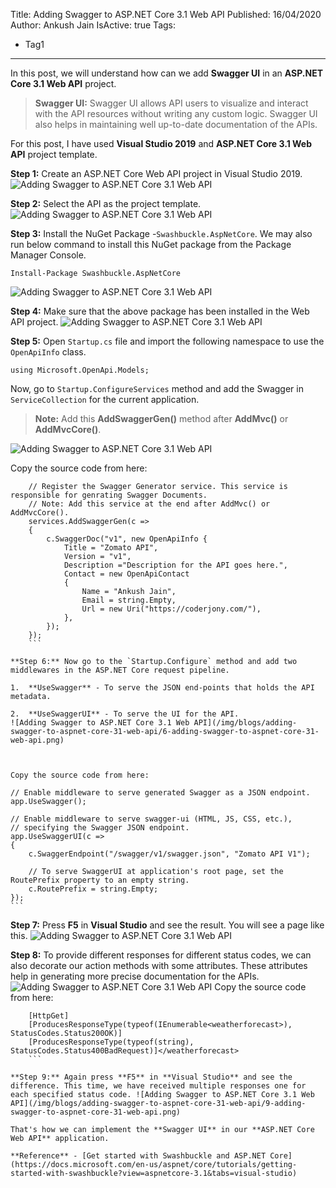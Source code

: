 Title: Adding Swagger to ASP.NET Core 3.1 Web API
Published: 16/04/2020
Author: Ankush Jain
IsActive: true
Tags:
  - Tag1
---
In this post, we will understand how can we add **Swagger UI** in an **ASP.NET Core 3.1 Web API** project.

> **Swagger UI:** Swagger UI allows API users to visualize and interact with the API resources without writing any custom logic. Swagger UI also helps in maintaining well up-to-date documentation of the APIs.

For this post, I have used **Visual Studio 2019** and **ASP.NET Core 3.1 Web API** project template.

**Step 1:** Create an ASP.NET Core Web API project in Visual Studio 2019. ![Adding Swagger to ASP.NET Core 3.1 Web API](/img/blogs/adding-swagger-to-aspnet-core-31-web-api/1-adding-swagger-to-aspnet-core-31-web-api.png)

**Step 2:** Select the API as the project template. ![Adding Swagger to ASP.NET Core 3.1 Web API](/img/blogs/adding-swagger-to-aspnet-core-31-web-api/2-adding-swagger-to-aspnet-core-31-web-api.png)

**Step 3:** Install the NuGet Package -`Swashbuckle.AspNetCore`. We may also run below command to install this NuGet package from the Package Manager Console.

`Install-Package Swashbuckle.AspNetCore `

 ![Adding Swagger to ASP.NET Core 3.1 Web API](/img/blogs/adding-swagger-to-aspnet-core-31-web-api/3-adding-swagger-to-aspnet-core-31-web-api.png)

**Step 4:** Make sure that the above package has been installed in the Web API project. ![Adding Swagger to ASP.NET Core 3.1 Web API](/img/blogs/adding-swagger-to-aspnet-core-31-web-api/4-adding-swagger-to-aspnet-core-31-web-api.png)

**Step 5:** Open `Startup.cs` file and import the following namespace to use the `OpenApiInfo` class.

`using Microsoft.OpenApi.Models;`

Now, go to `Startup.ConfigureServices` method and add the Swagger in `ServiceCollection` for the current application.

> **Note:** Add this **AddSwaggerGen()** method after **AddMvc()** or **AddMvcCore()**.

![Adding Swagger to ASP.NET Core 3.1 Web API](/img/blogs/adding-swagger-to-aspnet-core-31-web-api/5-adding-swagger-to-aspnet-core-31-web-api.png)

Copy the source code from here:

```
    // Register the Swagger Generator service. This service is responsible for genrating Swagger Documents.
    // Note: Add this service at the end after AddMvc() or AddMvcCore().
    services.AddSwaggerGen(c =>
    {
        c.SwaggerDoc("v1", new OpenApiInfo { 
            Title = "Zomato API", 
            Version = "v1",
            Description ="Description for the API goes here.",
            Contact = new OpenApiContact
            {
                Name = "Ankush Jain",
                Email = string.Empty,
                Url = new Uri("https://coderjony.com/"),
            },
        });
    });
    ```

**Step 6:** Now go to the `Startup.Configure` method and add two middlewares in the ASP.NET Core request pipeline.

1.  **UseSwagger** - To serve the JSON end-points that holds the API metadata.

2.  **UseSwaggerUI** - To serve the UI for the API.
![Adding Swagger to ASP.NET Core 3.1 Web API](/img/blogs/adding-swagger-to-aspnet-core-31-web-api/6-adding-swagger-to-aspnet-core-31-web-api.png)



Copy the source code from here:

```
    // Enable middleware to serve generated Swagger as a JSON endpoint.
    app.UseSwagger();

    // Enable middleware to serve swagger-ui (HTML, JS, CSS, etc.),
    // specifying the Swagger JSON endpoint.
    app.UseSwaggerUI(c =>
    {
        c.SwaggerEndpoint("/swagger/v1/swagger.json", "Zomato API V1");

        // To serve SwaggerUI at application's root page, set the RoutePrefix property to an empty string.
        c.RoutePrefix = string.Empty;
    });
    ```

**Step 7:** Press **F5** in **Visual Studio** and see the result. You will see a page like this. ![Adding Swagger to ASP.NET Core 3.1 Web API](/img/blogs/adding-swagger-to-aspnet-core-31-web-api/7-adding-swagger-to-aspnet-core-31-web-api.png)

**Step 8:** To provide different responses for different status codes, we can also decorate our action methods with some attributes. These attributes help in generating more precise documentation for the APIs. ![Adding Swagger to ASP.NET Core 3.1 Web API](/img/blogs/adding-swagger-to-aspnet-core-31-web-api/8-adding-swagger-to-aspnet-core-31-web-api.png) Copy the source code from here:

```
    [HttpGet]
    [ProducesResponseType(typeof(IEnumerable<weatherforecast>), StatusCodes.Status200OK)]
    [ProducesResponseType(typeof(string), StatusCodes.Status400BadRequest)]</weatherforecast>
    ```

**Step 9:** Again press **F5** in **Visual Studio** and see the difference. This time, we have received multiple responses one for each specified status code. ![Adding Swagger to ASP.NET Core 3.1 Web API](/img/blogs/adding-swagger-to-aspnet-core-31-web-api/9-adding-swagger-to-aspnet-core-31-web-api.png)

That's how we can implement the **Swagger UI** in our **ASP.NET Core Web API** application. 

**Reference** - [Get started with Swashbuckle and ASP.NET Core](https://docs.microsoft.com/en-us/aspnet/core/tutorials/getting-started-with-swashbuckle?view=aspnetcore-3.1&tabs=visual-studio)

                